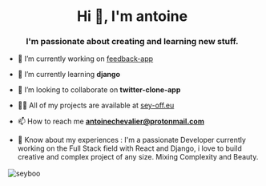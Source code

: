 <h1 align="center">Hi 👋, I'm antoine</h1>
<h3 align="center">I'm passionate about creating and learning new stuff.</h3>

- 🔭  I’m currently working on [feedback-app](https://github.com/SeyBoo/product-feedback-app)

- 🌱  I’m currently learning **django**

- 👯  I’m looking to collaborate on **twitter-clone-app**

- 👨‍💻  All of my projects are available at [sey-off.eu](sey-off.eu)

- 📫  How to reach me **antoinechevalier@protonmail.com**

- 📄  Know about my experiences : I'm a passionate Developer currently working on the Full Stack field with React and Django, i love to build creative and complex project of any size. Mixing Complexity and Beauty.

<p>&nbsp;<img align="center" src="https://github-readme-stats.vercel.app/api?username=seyboo&show_icons=true&locale=en" alt="seyboo" /></p>
